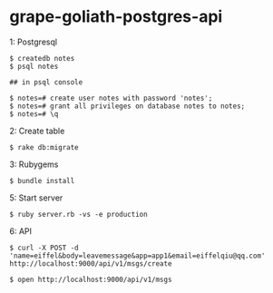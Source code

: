 grape-goliath-postgres-api
=========================

1: Postgresql

	$ createdb notes
	$ psql notes

	## in psql console

	$ notes=# create user notes with password 'notes';
	$ notes=# grant all privileges on database notes to notes;
	$ notes=# \q

2: Create table

	$ rake db:migrate

3: Rubygems

	$ bundle install

5: Start server

	$ ruby server.rb -vs -e production
	
6: API

	$ curl -X POST -d 'name=eiffel&body=leavemessage&app=app1&email=eiffelqiu@qq.com' http://localhost:9000/api/v1/msgs/create

	$ open http://localhost:9000/api/v1/msgs

